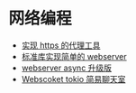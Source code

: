 # 网络编程
- [实现 https 的代理工具](https-proxy/README.md)
- [标准库实现简单的 webserver](webserver/README.md)
- [webserver async 升级版](webserverplus/README.md)
- [Webscoket tokio 简易聊天室](wschat/README.md)